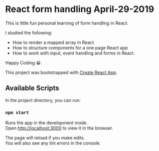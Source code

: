 # React form handling April-29-2019

This is little fun personal learning of form handling in React.

I studied the following:

- How to render a mapped array in React
- How to structure components for a one page React app
- How to work with input, event handling and forms in React.
  
Happy Coding 😀.

This project was bootstrapped with [Create React App](https://github.com/facebook/create-react-app).

## Available Scripts

In the project directory, you can run:

### `npm start`

Runs the app in the development mode.<br>
Open [http://localhost:3000](http://localhost:3000) to view it in the browser.

The page will reload if you make edits.<br>
You will also see any lint errors in the console.

